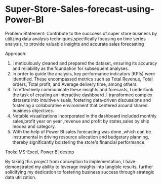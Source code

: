 # Super-Store-Sales-forecast-using-Power-BI

Problem Statement: Contribute to the succcess of super store business by utilizing data analysis techniques,specifically focusing on time series analysis, to provide valuable insights and accurate sales forecasting

Approach:
1) I meticulously cleaned and prepared the dataset, ensuring its accuracy and reliability as the foundation for subsequent analyses.
2) In order to guide the analysis, key performance indicators (KPIs) were identified. These encompassed metrics such as Total Revenue, Total orders, Total profit, and Average delivery time, among others.
3) To effectively communicate these insights and forecasts, I undertook the task of creating an interactive dashboard .I transformed complex datasets into intuitive visuals, fostering data-driven discussions and fostering a collaborative environment that centered around shared business objectives.
4) Notable visualizations incorporated in the dashboard included monthly sales,profit year on year ,revenue and profit by states,sales by ship modea and category.
5) With the help of Power BI sales forecasting was done ,which can be instrumental in driving resource allocation and budgetary planning, thereby significantly bolstering the store's financial performance.

Tools: MS-Excel, Power BI destop

By taking this project from conception to implementation, I have demonstrated my ability to leverage insights into tangible results, further solidifying my dedication to fostering business success through strategic data utilization.
